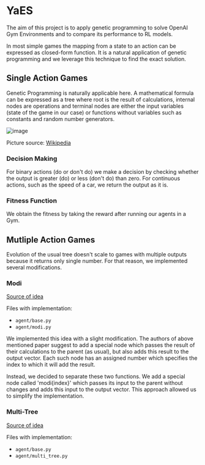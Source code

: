 # YaES
The aim of this project is to apply genetic programming to solve OpenAI Gym Environments and to compare its performance to RL models.

In most simple games the mapping from a state to an action can be expressed as closed-form function. It is a natural application of genetic programming and we leverage this technique to find the exact solution.

## Single Action Games
Genetic Programming is naturally applicable here. A mathematical formula can be expressed as a tree where root is the result of calculations, internal nodes are operations and terminal nodes are either the input variables (state of the game in our case) or functions without variables such as constants and random number generators.

![image](https://user-images.githubusercontent.com/70323559/205684823-2c7acccd-88ed-4b20-978d-82051a9b15c9.png)

Picture source: [Wikipedia](https://upload.wikimedia.org/wikipedia/commons/7/77/Genetic_Program_Tree.png)

### Decision Making
For binary actions (do or don't do) we make a decision by checking whether the output is greater (do) or less (don't do) than zero. For continuous actions, such as the speed of a car, we return the output as it is.

### Fitness Function
We obtain the fitness by taking the reward after running our agents in a Gym.

## Mutliple Action Games
Evolution of the usual tree doesn't scale to games with multiple outputs because it returns only single number. For that reason, we implemented several modifications.

### Modi
[Source of idea](https://www.researchgate.net/publication/228824043_A_multiple-output_program_tree_structure_in_genetic_programming)

Files with implementation:
* `agent/base.py`
* `agent/modi.py`

We implemented this idea with a slight modification. The authors of above mentioned paper suggest to add a special node which passes the result of their calculations to the parent (as usual), but also adds this result to the output vector. Each such node has an assigned number which specifies the index to which it will add the result. 

Instead, we decided to separate these two functions. We add a special node called 'modi{index}' which passes its input to the parent without changes and adds this input to the output vector. This approach allowed us to simplify the implementation.

### Multi-Tree
[Source of idea](https://github.com/DEAP/deap/issues/491)

Files with implementation:
* `agent/base.py`
* `agent/multi_tree.py`
